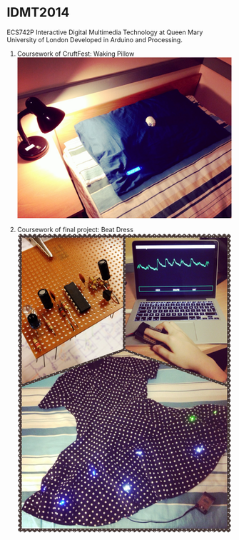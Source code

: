 # IDMT2014
ECS742P Interactive Digital Multimedia Technology at Queen Mary University of London
Developed in Arduino and Processing.

1. Coursework of CruftFest: Waking Pillow
![alt text](https://github.com/beiciliang/IDMT2014/blob/master/wakingpillow.jpg)

2. Coursework of final project: Beat Dress
![alt text](https://github.com/beiciliang/IDMT2014/blob/master/beatdress.png)
